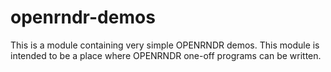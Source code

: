 # openrndr-demos

This is a module containing very simple OPENRNDR demos. This module is intended to be a place where
 OPENRNDR one-off programs can be written. 